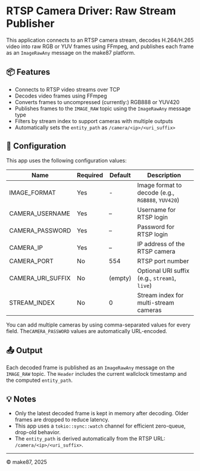 # RTSP Camera Driver: Raw Stream Publisher

This application connects to an RTSP camera stream, decodes H.264/H.265 video into raw RGB or YUV frames using FFmpeg, and
publishes each frame as an `ImageRawAny` message on the make87 platform.

## 📦 Features

- Connects to RTSP video streams over TCP
- Decodes video frames using FFmpeg
- Converts frames to uncompressed (currently:) RGB888 or YUV420
- Publishes frames to the `IMAGE_RAW` topic using the `ImageRawAny` message type
- Filters by stream index to support cameras with multiple outputs
- Automatically sets the `entity_path` as `/camera/<ip>/<uri_suffix>`

## 🔧 Configuration

This app uses the following configuration values:

| Name              | Required | Default | Description                                       |
|-------------------|----------|---------|---------------------------------------------------|
| IMAGE_FORMAT      | Yes      | -       | Image format to decode (e.g., `RGB888`, `YUV420`) |
| CAMERA_USERNAME   | Yes      | –       | Username for RTSP login                           |
| CAMERA_PASSWORD   | Yes      | –       | Password for RTSP login                           |
| CAMERA_IP         | Yes      | –       | IP address of the RTSP camera                     |
| CAMERA_PORT       | No       | 554     | RTSP port number                                  |
| CAMERA_URI_SUFFIX | No       | (empty) | Optional URI suffix (e.g., `stream1`, `live`)     |
| STREAM_INDEX      | No       | 0       | Stream index for multi-stream cameras             |

You can add multiple cameras by using comma-separated values for every field.
The`CAMERA_PASSWORD` values are automatically URL-encoded.

## 📤 Output

Each decoded frame is published as an `ImageRawAny` message on the `IMAGE_RAW` topic. The `Header` includes the current
wallclock timestamp and the computed `entity_path`.

## 💡 Notes

- Only the latest decoded frame is kept in memory after decoding. Older frames are dropped to reduce latency.
- This app uses a `tokio::sync::watch` channel for efficient zero-queue, drop-old behavior.
- The `entity_path` is derived automatically from the RTSP URL: `/camera/<ip>/<uri_suffix>`.

---

© make87, 2025
